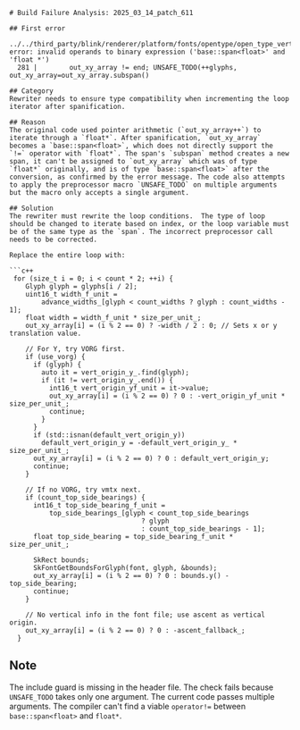```
# Build Failure Analysis: 2025_03_14_patch_611

## First error

../../third_party/blink/renderer/platform/fonts/opentype/open_type_vertical_data.cc:281:21: error: invalid operands to binary expression ('base::span<float>' and 'float *')
  281 |        out_xy_array != end; UNSAFE_TODO(++glyphs, out_xy_array=out_xy_array.subspan()

## Category
Rewriter needs to ensure type compatibility when incrementing the loop iterator after spanification.

## Reason
The original code used pointer arithmetic (`out_xy_array++`) to iterate through a `float*`. After spanification, `out_xy_array` becomes a `base::span<float>`, which does not directly support the `!=` operator with `float*`. The span's `subspan` method creates a new span, it can't be assigned to `out_xy_array` which was of type `float*` originally, and is of type `base::span<float>` after the conversion, as confirmed by the error message. The code also attempts to apply the preprocessor macro `UNSAFE_TODO` on multiple arguments but the macro only accepts a single argument.

## Solution
The rewriter must rewrite the loop conditions.  The type of loop should be changed to iterate based on index, or the loop variable must be of the same type as the `span`. The incorrect preprocessor call needs to be corrected.

Replace the entire loop with:

```c++
 for (size_t i = 0; i < count * 2; ++i) {
    Glyph glyph = glyphs[i / 2];
    uint16_t width_f_unit =
        advance_widths_[glyph < count_widths ? glyph : count_widths - 1];
    float width = width_f_unit * size_per_unit_;
    out_xy_array[i] = (i % 2 == 0) ? -width / 2 : 0; // Sets x or y translation value.

    // For Y, try VORG first.
    if (use_vorg) {
      if (glyph) {
        auto it = vert_origin_y_.find(glyph);
        if (it != vert_origin_y_.end()) {
          int16_t vert_origin_yf_unit = it->value;
          out_xy_array[i] = (i % 2 == 0) ? 0 : -vert_origin_yf_unit * size_per_unit_;
          continue;
        }
      }
      if (std::isnan(default_vert_origin_y))
        default_vert_origin_y = -default_vert_origin_y_ * size_per_unit_;
      out_xy_array[i] = (i % 2 == 0) ? 0 : default_vert_origin_y;
      continue;
    }

    // If no VORG, try vmtx next.
    if (count_top_side_bearings) {
      int16_t top_side_bearing_f_unit =
          top_side_bearings_[glyph < count_top_side_bearings
                                 ? glyph
                                 : count_top_side_bearings - 1];
      float top_side_bearing = top_side_bearing_f_unit * size_per_unit_;

      SkRect bounds;
      SkFontGetBoundsForGlyph(font, glyph, &bounds);
      out_xy_array[i] = (i % 2 == 0) ? 0 : bounds.y() - top_side_bearing;
      continue;
    }

    // No vertical info in the font file; use ascent as vertical origin.
    out_xy_array[i] = (i % 2 == 0) ? 0 : -ascent_fallback_;
  }
```

## Note

The include guard is missing in the header file.
The check fails because `UNSAFE_TODO` takes only one argument. The current code passes multiple arguments. The compiler can't find a viable `operator!=` between `base::span<float>` and `float*`.